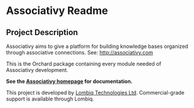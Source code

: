 # Associativy Readme



## Project Description

Associativy aims to give a platform for building knowledge bases organized through associative connections. See: http://associativy.com

This is the Orchard package containing every module needed of Associativy development.

**See the [Associativy homepage](http://associativy.com/) for documentation.**

This project is developed by [Lombiq Technologies Ltd](http://lombiq.com/). Commercial-grade support is available through Lombiq.